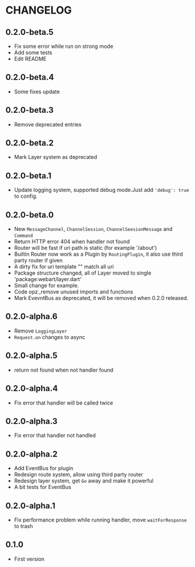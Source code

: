 # CHANGELOG

## 0.2.0-beta.5
- Fix some error while run on strong mode
- Add some tests
- Edit README

## 0.2.0-beta.4
- Some fixes update

## 0.2.0-beta.3
- Remove deprecated entries

## 0.2.0-beta.2
- Mark Layer system as deprecated

## 0.2.0-beta.1
- Update logging system, supported debug mode.Just add `'debug': true` to config.

## 0.2.0-beta.0
- New `MessageChannel`, `ChannelSession`, `ChannelSeesionMessage` and `Command`
- Return HTTP error 404 when handler not found
- Router will be fast if uri path is static (for example '/about')
- Builtin Router now work as a Plugin by `RoutingPlugin`, it also use third party router if given
- A dirty fix for uri template "" match all uri
- Package structure changed, all of Layer moved to single 'package:webart/layer.dart'
- Small change for example.
- Code opz.,remove unused imports and functions
- Mark EvevntBus as deprecated, it will be removed when 0.2.0 released.

## 0.2.0-alpha.6
- Remove `LoggingLayer`
- `Request.on` changes to async

## 0.2.0-alpha.5
- return not found when not handler found

## 0.2.0-alpha.4
- Fix error that handler will be called twice

## 0.2.0-alpha.3
- Fix error that handler not handled

## 0.2.0-alpha.2
- Add EventBus for plugin
- Redesign route system, allow using third party router
- Redesign layer system, get `Go` away and make it powerful
- A bit tests for EventBus

## 0.2.0-alpha.1
- Fix performance problem while running handler, move `waitForResponse` to trash

## 0.1.0
- First version